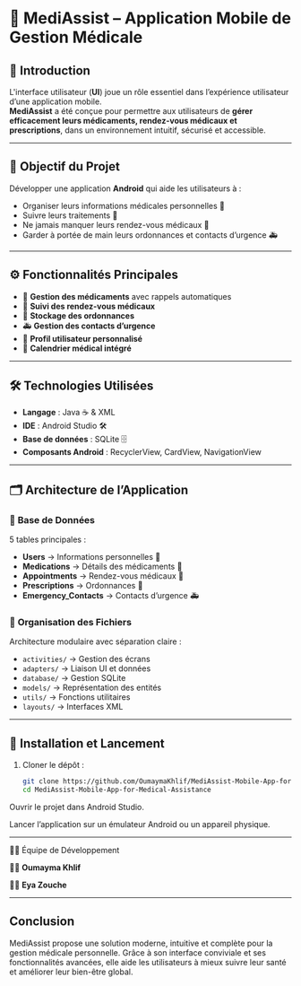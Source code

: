 # 📱 MediAssist – Application Mobile de Gestion Médicale  

## 📌 **Introduction**  
L'interface utilisateur (**UI**) joue un rôle essentiel dans l’expérience utilisateur d’une application mobile.  
**MediAssist** a été conçue pour permettre aux utilisateurs de **gérer efficacement leurs médicaments, rendez-vous médicaux et prescriptions**, dans un environnement intuitif, sécurisé et accessible.  

---

## 🎯 **Objectif du Projet**  
Développer une application **Android** qui aide les utilisateurs à :  
- Organiser leurs informations médicales personnelles 🧾  
- Suivre leurs traitements 💊  
- Ne jamais manquer leurs rendez-vous médicaux 📅  
- Garder à portée de main leurs ordonnances et contacts d’urgence 🚑  

---

## ⚙️ **Fonctionnalités Principales**  
- 💊 **Gestion des médicaments** avec rappels automatiques  
- 📅 **Suivi des rendez-vous médicaux**  
- 🧾 **Stockage des ordonnances**  
- 🚑 **Gestion des contacts d’urgence**  
- 👤 **Profil utilisateur personnalisé**  
- 📆 **Calendrier médical intégré**  

---

## 🛠️ **Technologies Utilisées**  
- **Langage** : Java ☕ & XML  
- **IDE** : Android Studio 🛠️  
- **Base de données** : SQLite 🗄️  
- **Composants Android** : RecyclerView, CardView, NavigationView  

---

## 🗂️ **Architecture de l’Application**  

### 📌 **Base de Données**  
5 tables principales :  
- **Users** → Informations personnelles 👤  
- **Medications** → Détails des médicaments 💊  
- **Appointments** → Rendez-vous médicaux 📅  
- **Prescriptions** → Ordonnances 🧾  
- **Emergency_Contacts** → Contacts d’urgence 🚑  

### 📌 **Organisation des Fichiers**  
Architecture modulaire avec séparation claire :  
- `activities/` → Gestion des écrans  
- `adapters/` → Liaison UI et données  
- `database/` → Gestion SQLite  
- `models/` → Représentation des entités  
- `utils/` → Fonctions utilitaires  
- `layouts/` → Interfaces XML  

---

## 🚀 **Installation et Lancement**  

1. Cloner le dépôt :  
   ```bash
   git clone https://github.com/OumaymaKhlif/MediAssist-Mobile-App-for-Medical-Assistance.git
   cd MediAssist-Mobile-App-for-Medical-Assistance
Ouvrir le projet dans Android Studio.

Lancer l’application sur un émulateur Android ou un appareil physique.

---

🧑‍💻 Équipe de Développement

👩‍💻 **Oumayma Khlif**

👩‍💻 **Eya Zouche**

---

## **Conclusion**  

MediAssist propose une solution moderne, intuitive et complète pour la gestion médicale personnelle.
Grâce à son interface conviviale et ses fonctionnalités avancées, elle aide les utilisateurs à mieux suivre leur santé et améliorer leur bien-être global.

